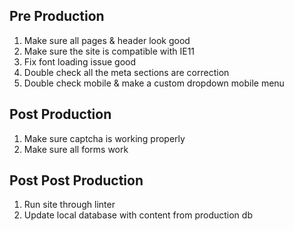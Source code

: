 ## Pre Production
1. Make sure all pages & header look good
2. Make sure the site is compatible with IE11
3. Fix font loading issue good
4. Double check all the meta sections are correction
5. Double check mobile & make a custom dropdown mobile menu

## Post Production
1. Make sure captcha is working properly
2. Make sure all forms work


## Post Post Production
1. Run site through linter
2. Update local database with content from production db


